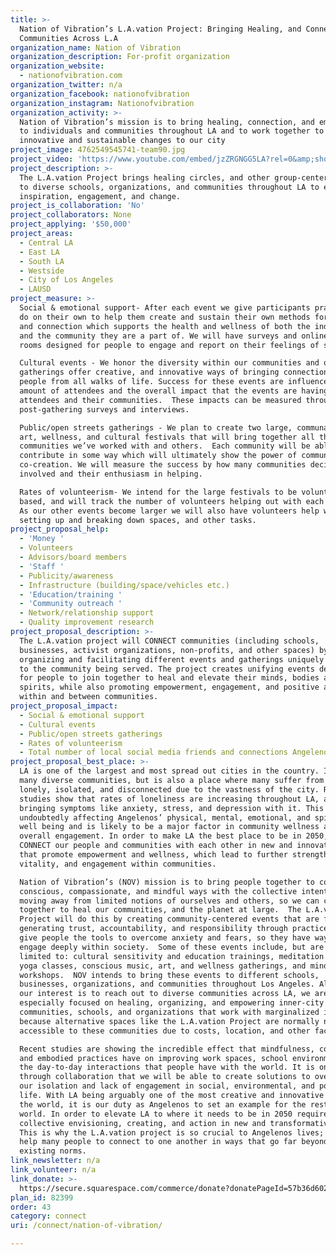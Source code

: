 ```yaml
---
title: >-
  Nation of Vibration’s L.A.vation Project: Bringing Healing, and Connection to
  Communities Across L.A
organization_name: Nation of Vibration
organization_description: For-profit organization
organization_website:
  - nationofvibration.com
organization_twitter: n/a
organization_facebook: nationofvibration
organization_instagram: Nationofvibration
organization_activity: >-
  Nation of Vibration’s mission is to bring healing, connection, and empowerment
  to individuals and communities throughout LA and to work together to bring
  innovative and sustainable changes to our city
project_image: 4762549545741-team90.jpg
project_video: 'https://www.youtube.com/embed/jzZRGNGG5LA?rel=0&amp;showinfo=0'
project_description: >-
  The L.A.vation Project brings healing circles, and other group-centered events
  to diverse schools, organizations, and communities throughout LA to encourage
  inspiration, engagement, and change.
project_is_collaboration: 'No'
project_collaborators: None
project_applying: '$50,000'
project_areas:
  - Central LA
  - East LA
  - South LA
  - Westside
  - City of Los Angeles
  - LAUSD
project_measure: >-
  Social & emotional support- After each event we give participants practices to
  do on their own to help them create and sustain their own methods for healing
  and connection which supports the health and wellness of both the individual
  and the community they are a part of. We will have surveys and online chat
  rooms designed for people to engage and report on their feelings of support.  

  Cultural events - We honor the diversity within our communities and our
  gatherings offer creative, and innovative ways of bringing connection to
  people from all walks of life. Success for these events are influenced by the
  amount of attendees and the overall impact that the events are having on
  attendees and their communities.  These impacts can be measured through
  post-gathering surveys and interviews.

  Public/open streets gatherings - We plan to create two large, communal music,
  art, wellness, and cultural festivals that will bring together all the
  communities we’ve worked with and others.  Each community will be able to
  contribute in some way which will ultimately show the power of community in
  co-creation. We will measure the success by how many communities decide to get
  involved and their enthusiasm in helping. 

  Rates of volunteerism- We intend for the large festivals to be volunteer
  based, and will track the number of volunteers helping out with each event. 
  As our other events become larger we will also have volunteers help with
  setting up and breaking down spaces, and other tasks.
project_proposal_help:
  - 'Money '
  - Volunteers
  - Advisors/board members
  - 'Staff '
  - Publicity/awareness
  - Infrastructure (building/space/vehicles etc.)
  - 'Education/training '
  - 'Community outreach '
  - Network/relationship support
  - Quality improvement research
project_proposal_description: >-
  The L.A.vation project will CONNECT communities (including schools,
  businesses, activist organizations, non-profits, and other spaces) by
  organizing and facilitating different events and gatherings uniquely tailored
  to the community being served. The project creates unifying events designed
  for people to join together to heal and elevate their minds, bodies and
  spirits, while also promoting empowerment, engagement, and positive action
  within and between communities.
project_proposal_impact:
  - Social & emotional support
  - Cultural events
  - Public/open streets gatherings
  - Rates of volunteerism
  - Total number of local social media friends and connections Angelenos have
project_proposal_best_place: >-
  LA is one of the largest and most spread out cities in the country. It houses
  many diverse communities, but is also a place where many suffer from feeling
  lonely, isolated, and disconnected due to the vastness of the city. Recent
  studies show that rates of loneliness are increasing throughout LA, and
  bringing symptoms like anxiety, stress, and depression with it. This is
  undoubtedly affecting Angelenos’ physical, mental, emotional, and spiritual
  well being and is likely to be a major factor in community wellness and
  overall engagement. In order to make LA the best place to be in 2050, we must
  CONNECT our people and communities with each other in new and innovative ways
  that promote empowerment and wellness, which lead to further strength,
  vitality, and engagement within communities. 

  Nation of Vibration’s (NOV) mission is to bring people together to connect in
  conscious, compassionate, and mindful ways with the collective intention of
  moving away from limited notions of ourselves and others, so we can come
  together to heal our communities, and the planet at large.  The L.A.vation
  Project will do this by creating community-centered events that are focused on
  generating trust, accountability, and responsibility through practices that
  give people the tools to overcome anxiety and fears, so they have ways to
  engage deeply within society.  Some of these events include, but are not
  limited to: cultural sensitivity and education trainings, meditation circles,
  yoga classes, conscious music, art, and wellness gatherings, and mindfulness
  workshops.  NOV intends to bring these events to different schools,
  businesses, organizations, and communities throughout Los Angeles. Although
  our interest is to reach out to diverse communities across LA, we are
  especially focused on healing, organizing, and empowering inner-city
  communities, schools, and organizations that work with marginalized identities
  because alternative spaces like the L.A.vation Project are normally not
  accessible to these communities due to costs, location, and other factors.

  Recent studies are showing the incredible effect that mindfulness, connection,
  and embodied practices have on improving work spaces, school environments, and
  the day-to-day interactions that people have with the world. It is only
  through collaboration that we will be able to create solutions to overcoming
  our isolation and lack of engagement in social, environmental, and political
  life. With LA being arguably one of the most creative and innovative cities in
  the world, it is our duty as Angelenos to set an example for the rest of the
  world. In order to elevate LA to where it needs to be in 2050 requires
  collective envisioning, creating, and action in new and transformative ways.
  This is why the L.A.vation project is so crucial to Angelenos lives; it will
  help many people to connect to one another in ways that go far beyond the
  existing norms.
link_newsletter: n/a
link_volunteer: n/a
link_donate: >-
  https://secure.squarespace.com/commerce/donate?donatePageId=57b36d602e69cffdddff5a20
plan_id: 82399
order: 43
category: connect
uri: /connect/nation-of-vibration/

---
```

